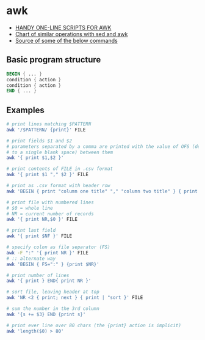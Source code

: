 # awk

- [HANDY ONE-LINE SCRIPTS FOR AWK](https://www.pement.org/awk/awk1line.txt)
- [Chart of similar operations with sed and awk](https://www.pement.org/awk/awk_sed.txt)
- [Source of some of the below commands](https://wizardzines.com/comics/awk/)

## Basic program structure

```awk
BEGIN { ... }
condition { action }
condition { action }
END { ... }
```

## Examples

```bash
# print lines matching $PATTERN
awk '/$PATTERN/ {print}' FILE

# print fields $1 and $2
# parameters separated by a comma are printed with the value of OFS (defaults
# to a single blank space) between them
awk '{ print $1,$2 }'

# print contents of FILE in .csv format
awk '{ print $1 "," $2 }' FILE

# print as .csv format with header row
awk 'BEGIN { print "column one title" "," "column two title" } { print $1 "," $2 }' FILE

# print file with numbered lines
# $0 = whole line
# NR = current number of records
awk '{ print NR,$0 }' FILE

# print last field
awk '{ print $NF }' FILE

# specify colon as file separator (FS)
awk -F ":" '{ print NR }' FILE
# :: alternate way
awk 'BEGIN { FS=":" } {print $NR}'

# print number of lines
awk '{ print } END{ print NR }'

# sort file, leaving header at top
awk 'NR <2 { print; next } { print | "sort }' FILE

# sum the number in the 3rd column
awk '{s += $3} END {print s}'

# print ever line over 80 chars (the {print} action is implicit)
awk 'length($0) > 80'
```
